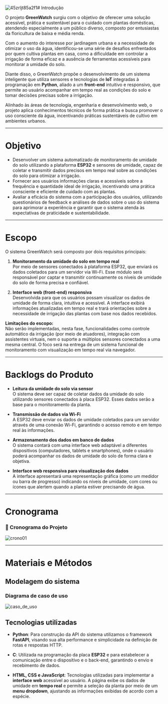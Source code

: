 ![45zrljt85a2f1](https://github.com/user-attachments/assets/46c5891d-c47e-4875-afac-77663fab203a)# Introdução

O projeto **GreenWatch** surgiu com o objetivo de oferecer uma solução acessível, prática e sustentável para o cuidado com plantas domésticas, atendendo especialmente a um público diverso, composto por entusiastas da floricultura de baixa e média renda. 

Com o aumento do interesse por jardinagem urbana e a necessidade de otimizar o uso da água, identificou-se uma série de desafios enfrentados por quem cultiva plantas em casa, como a dificuldade em controlar a irrigação de forma eficaz e a ausência de ferramentas acessíveis para monitorar a umidade do solo. 

Diante disso, o GreenWatch propõe o desenvolvimento de um sistema inteligente que utiliza sensores e tecnologias de **IoT** integradas à programação em **Python**, aliado a um **front-end** intuitivo e responsivo, que permite ao usuário acompanhar em tempo real as condições do solo e tomar decisões precisas sobre a irrigação.

Alinhado às áreas de tecnologia, engenharia e desenvolvimento web, o projeto aplica conhecimentos técnicos de forma prática e busca promover o uso consciente da água, incentivando práticas sustentáveis de cultivo em ambientes urbanos.

---

# Objetivo

- Desenvolver um sistema automatizado de monitoramento de umidade do solo utilizando a plataforma **ESP32** e sensores de umidade, capaz de coletar e transmitir dados precisos em tempo real sobre as condições do solo para otimizar a irrigação.
- Fornecer aos usuários informações claras e acessíveis sobre a frequência e quantidade ideal de irrigação, incentivando uma prática consciente e eficiente de cuidado com as plantas.
- Avaliar a eficácia do sistema com a participação dos usuários, utilizando questionários de feedback e análises de dados sobre o uso do sistema para aprimorar a experiência e garantir que o sistema atenda às expectativas de praticidade e sustentabilidade.

---

# Escopo

O sistema GreenWatch será composto por dois requisitos principais:

1. **Monitoramento da umidade do solo em tempo real**  
   Por meio de sensores conectados à plataforma ESP32, que enviará os dados coletados para um servidor via Wi-Fi. Esse módulo será responsável por captar e transmitir continuamente os níveis de umidade do solo de forma precisa e confiável.

2. **Interface web (front-end) responsiva**  
   Desenvolvida para que os usuários possam visualizar os dados de umidade de forma clara, intuitiva e acessível. A interface exibirá informações atualizadas em tempo real e trará orientações sobre a necessidade de irrigação das plantas com base nos dados recebidos.

**Limitações do escopo:**  
Não serão implementadas, nesta fase, funcionalidades como controle automático da irrigação (por meio de atuadores), integração com assistentes virtuais, nem o suporte a múltiplos sensores conectados a uma mesma central. O foco será na entrega de um sistema funcional de monitoramento com visualização em tempo real via navegador.

---

# Backlogs do Produto

- **Leitura da umidade do solo via sensor**  
  O sistema deve ser capaz de coletar dados da umidade do solo utilizando sensores conectados à placa ESP32. Esses dados serão a base para o monitoramento da planta.

- **Transmissão de dados via Wi-Fi**  
  A ESP32 deve enviar os dados de umidade coletados para um servidor através de uma conexão Wi-Fi, garantindo o acesso remoto e em tempo real às informações.

- **Armazenamento dos dados em banco de dados**  
  O sistema contará com uma interface web adaptável a diferentes dispositivos (computadores, tablets e smartphones), onde o usuário poderá acompanhar os dados de umidade do solo de forma clara e objetiva.

- **Interface web responsiva para visualização dos dados**  
  A interface apresentará uma representação gráfica (como um medidor ou barra de progresso) indicando os níveis de umidade, com cores ou ícones que alertem quando a planta estiver precisando de água.

---

# Cronograma

### 📅 Cronograma do Projeto

![crono01](https://github.com/user-attachments/assets/4aa44a6d-da39-4b88-bb03-7ad4f8bd87f1)


---

# Materiais e Métodos

## Modelagem do sistema

### Diagrama de caso de uso
![caso_de_uso](https://github.com/user-attachments/assets/7bdfdf48-9225-434e-8d45-3b344e16b970)

## Tecnologias utilizadas

- **Python**: Para construção da API do sistema utilizamos o framework **FastAPI**, visando sua alta performance e simplicidade na definição de rotas e respostas HTTP.

- **C**: Utilizada na programação da placa **ESP32** e para estabelecer a comunicação entre o dispositivo e o back-end, garantindo o envio e recebimento de dados.

- **HTML, CSS e JavaScript**: Tecnologias utilizadas para implementar a **interface web** acessível ao usuário. A página exibe os dados de umidade em **tempo real** e permite a seleção da planta por meio de um **menu dropdown**, ajustando as informações exibidas de acordo com a espécie.
